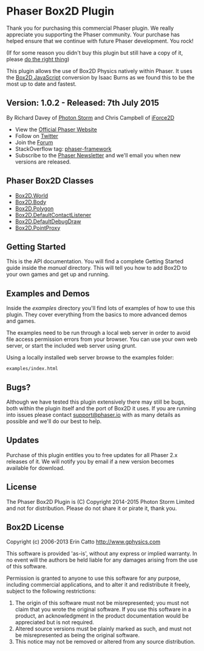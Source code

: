 # Phaser Box2D Plugin

Thank you for purchasing this commercial Phaser plugin. We really appreciate you supporting the Phaser community. Your purchase has helped ensure that we continue with future Phaser development. You rock!

(If for some reason you didn't buy this plugin but still have a copy of it, please [do the right thing](http://phaser.io/shop/plugins/box2d/))

This plugin allows the use of Box2D Physics natively within Phaser. It uses the [Box2D JavaScript](https://code.google.com/p/box2d-html5/) conversion by Isaac Burns as we found this to be the most up to date and fastest.

## Version: 1.0.2 - Released: 7th July 2015

By Richard Davey of [Photon Storm](http://www.photonstorm.com) and Chris Campbell of [iForce2D](http://www.iforce2d.com)

* View the [Official Phaser Website](http://phaser.io)
* Follow on [Twitter](https://twitter.com/photonstorm)
* Join the [Forum](http://www.html5gamedevs.com/forum/14-phaser/)
* StackOverflow tag: [phaser-framework](http://stackoverflow.com/questions/tagged/phaser-framework)
* Subscribe to the [Phaser Newsletter](https://confirmsubscription.com/h/r/369DE48E3E86AF1E) and we'll email you when new versions are released.

## Phaser Box2D Classes

* [Box2D.World](Phaser.Physics.Box2D.html)
* [Box2D.Body](Phaser.Physics.Box2D.Body.html)
* [Box2D.Polygon](Phaser.Physics.Box2D.Polygon.html)
* [Box2D.DefaultContactListener](Phaser.Physics.Box2D.DefaultContactListener.html)
* [Box2D.DefaultDebugDraw](Phaser.Physics.Box2D.DefaultDebugDraw.html)
* [Box2D.PointProxy](Phaser.Physics.Box2D.PointProxy.html)

## Getting Started

This is the API documentation. You will find a complete Getting Started guide inside the *manual* directory. This will tell you how to add Box2D to your own games and get up and running.

## Examples and Demos

Inside the *examples* directory you'll find lots of examples of how to use this plugin. They cover everything from the basics to more advanced demos and games.

The examples need to be run through a local web server in order to avoid file access permission errors from your browser. You can use your own web server, or start the included web server using grunt.

Using a locally installed web server browse to the examples folder:

    examples/index.html

## Bugs?

Although we have tested this plugin extensively there may still be bugs, both within the plugin itself and the port of Box2D it uses. If you are running into issues please contact support@phaser.io with as many details as possible and we'll do our best to help.

## Updates

Purchase of this plugin entitles you to free updates for all Phaser 2.x releases of it. We will notify you by email if a new version becomes available for download.

## License

The Phaser Box2D Plugin is (C) Copyright 2014-2015 Photon Storm Limited and not for distribution. Please do not share it or pirate it, thank you.

## Box2D License

Copyright (c) 2006-2013 Erin Catto http://www.gphysics.com

This software is provided 'as-is', without any express or implied
warranty.  In no event will the authors be held liable for any damages
arising from the use of this software.

Permission is granted to anyone to use this software for any purpose,
including commercial applications, and to alter it and redistribute it
freely, subject to the following restrictions:

1. The origin of this software must not be misrepresented; you must not
claim that you wrote the original software. If you use this software
in a product, an acknowledgment in the product documentation would be
appreciated but is not required.
2. Altered source versions must be plainly marked as such, and must not be
misrepresented as being the original software.
3. This notice may not be removed or altered from any source distribution.
